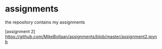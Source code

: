 # assignments
the repository contains my assignments

[assignment 2] https://github.com/MikeBollaan/assignments/blob/master/assignment2.ipynb

